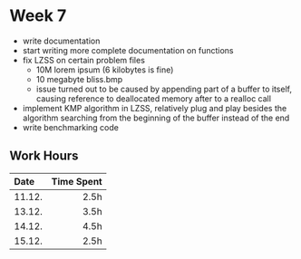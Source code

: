 # Week 7

- write documentation
- start writing more complete documentation on functions
- fix LZSS on certain problem files
    - 10M lorem ipsum (6 kilobytes is fine)
    - 10 megabyte bliss.bmp
    - issue turned out to be caused by appending part of a buffer to itself, causing reference to deallocated memory after to a realloc call
- implement KMP algorithm in LZSS, relatively plug and play besides the algorithm searching from the beginning of the buffer instead of the end
- write benchmarking code

## Work Hours
| Date   | Time Spent |
| :----- | ---------: |
| 11.12. | 2.5h       |
| 13.12. | 3.5h       |
| 14.12. | 4.5h       |
| 15.12. | 2.5h       |
